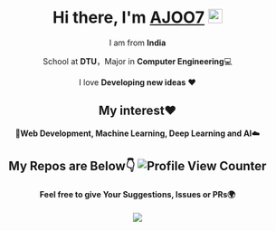 <div align="center">
<h1>Hi there, I'm <a href="https://ajoo7.github.io/">AJOO7</a> <img src="https://media.giphy.com/media/hvRJCLFzcasrR4ia7z/giphy.gif" width="25px"> </h1>


I am from  **India**

School at **DTU**，Major in **Computer Engineering**💻

I love **Developing new ideas** ❤️

## My interest❤️ 

🤖️**Web Development, Machine Learning, Deep Learning and AI**☁️

## My Repos are Below👇 ![Profile View Counter](https://komarev.com/ghpvc/?username=AJOO7)

#### Feel free to give Your Suggestions, Issues or PRs🌍

<img  src="https://github-readme-stats.vercel.app/api?username=AJOO7&show_icons=true&theme=tokyonight&icon_color=6392DF">

</div>
